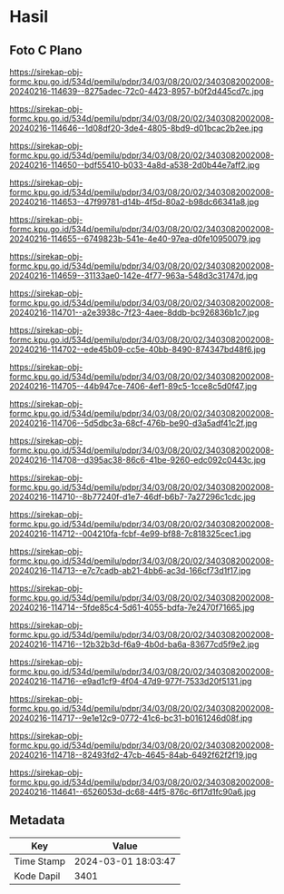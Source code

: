 # Hasil

## Foto C Plano

https://sirekap-obj-formc.kpu.go.id/534d/pemilu/pdpr/34/03/08/20/02/3403082002008-20240216-114639--8275adec-72c0-4423-8957-b0f2d445cd7c.jpg

https://sirekap-obj-formc.kpu.go.id/534d/pemilu/pdpr/34/03/08/20/02/3403082002008-20240216-114646--1d08df20-3de4-4805-8bd9-d01bcac2b2ee.jpg

https://sirekap-obj-formc.kpu.go.id/534d/pemilu/pdpr/34/03/08/20/02/3403082002008-20240216-114650--bdf55410-b033-4a8d-a538-2d0b44e7aff2.jpg

https://sirekap-obj-formc.kpu.go.id/534d/pemilu/pdpr/34/03/08/20/02/3403082002008-20240216-114653--47f99781-d14b-4f5d-80a2-b98dc66341a8.jpg

https://sirekap-obj-formc.kpu.go.id/534d/pemilu/pdpr/34/03/08/20/02/3403082002008-20240216-114655--6749823b-541e-4e40-97ea-d0fe10950079.jpg

https://sirekap-obj-formc.kpu.go.id/534d/pemilu/pdpr/34/03/08/20/02/3403082002008-20240216-114659--31133ae0-142e-4f77-963a-548d3c31747d.jpg

https://sirekap-obj-formc.kpu.go.id/534d/pemilu/pdpr/34/03/08/20/02/3403082002008-20240216-114701--a2e3938c-7f23-4aee-8ddb-bc926836b1c7.jpg

https://sirekap-obj-formc.kpu.go.id/534d/pemilu/pdpr/34/03/08/20/02/3403082002008-20240216-114702--ede45b09-cc5e-40bb-8490-874347bd48f6.jpg

https://sirekap-obj-formc.kpu.go.id/534d/pemilu/pdpr/34/03/08/20/02/3403082002008-20240216-114705--44b947ce-7406-4ef1-89c5-1cce8c5d0f47.jpg

https://sirekap-obj-formc.kpu.go.id/534d/pemilu/pdpr/34/03/08/20/02/3403082002008-20240216-114706--5d5dbc3a-68cf-476b-be90-d3a5adf41c2f.jpg

https://sirekap-obj-formc.kpu.go.id/534d/pemilu/pdpr/34/03/08/20/02/3403082002008-20240216-114708--d395ac38-86c6-41be-9260-edc092c0443c.jpg

https://sirekap-obj-formc.kpu.go.id/534d/pemilu/pdpr/34/03/08/20/02/3403082002008-20240216-114710--8b77240f-d1e7-46df-b6b7-7a27296c1cdc.jpg

https://sirekap-obj-formc.kpu.go.id/534d/pemilu/pdpr/34/03/08/20/02/3403082002008-20240216-114712--004210fa-fcbf-4e99-bf88-7c818325cec1.jpg

https://sirekap-obj-formc.kpu.go.id/534d/pemilu/pdpr/34/03/08/20/02/3403082002008-20240216-114713--e7c7cadb-ab21-4bb6-ac3d-166cf73d1f17.jpg

https://sirekap-obj-formc.kpu.go.id/534d/pemilu/pdpr/34/03/08/20/02/3403082002008-20240216-114714--5fde85c4-5d61-4055-bdfa-7e2470f71665.jpg

https://sirekap-obj-formc.kpu.go.id/534d/pemilu/pdpr/34/03/08/20/02/3403082002008-20240216-114716--12b32b3d-f6a9-4b0d-ba6a-83677cd5f9e2.jpg

https://sirekap-obj-formc.kpu.go.id/534d/pemilu/pdpr/34/03/08/20/02/3403082002008-20240216-114716--e9ad1cf9-4f04-47d9-977f-7533d20f5131.jpg

https://sirekap-obj-formc.kpu.go.id/534d/pemilu/pdpr/34/03/08/20/02/3403082002008-20240216-114717--9e1e12c9-0772-41c6-bc31-b0161246d08f.jpg

https://sirekap-obj-formc.kpu.go.id/534d/pemilu/pdpr/34/03/08/20/02/3403082002008-20240216-114718--82493fd2-47cb-4645-84ab-6492f62f2f19.jpg

https://sirekap-obj-formc.kpu.go.id/534d/pemilu/pdpr/34/03/08/20/02/3403082002008-20240216-114641--6526053d-dc68-44f5-876c-6f17d1fc90a6.jpg


## Metadata

| Key        | Value               |
| ---------- | ------------------- |
| Time Stamp | 2024-03-01 18:03:47 |
| Kode Dapil | 3401                |



